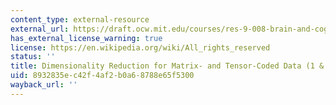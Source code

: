 ```yaml
---
content_type: external-resource
external_url: https://draft.ocw.mit.edu/courses/res-9-008-brain-and-cognitive-sciences-computational-tutorials/pages/8-dimensionality-reduction-for-matrix-and-tensor-coded-data-1-2/
has_external_license_warning: true
license: https://en.wikipedia.org/wiki/All_rights_reserved
status: ''
title: Dimensionality Reduction for Matrix- and Tensor-Coded Data (1 & 2)
uid: 8932835e-c42f-4af2-b0a6-8788e65f5300
wayback_url: ''
---
```

